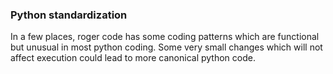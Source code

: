 ### Python standardization

In a few places, roger code has some coding patterns which are
functional but unusual in most python coding. Some very small changes
which will not affect execution could lead to more canonical python
code.
